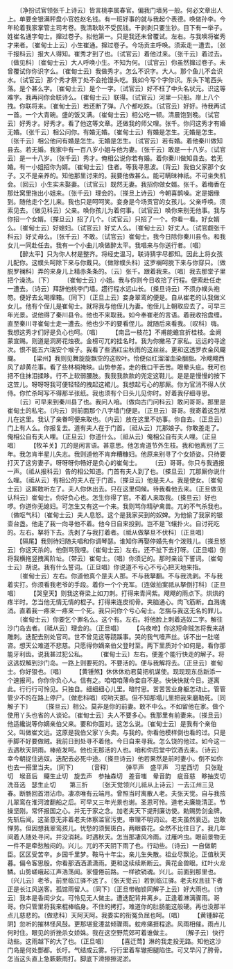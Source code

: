 <!-- { "loadSidebar": true } -->
　　〔净扮试官领张千上诗云〕皆言桃李属春官。偏我门墙另一般。何必文章出人上。单要金银满秤盘小官姓赵名钱。有一班好事的就与我起个表德。唤做孙李。今年轮着我家掌管主司考卷。我清耿耿不受民钱。干剥剥只要生钞。目下有一举子。姓崔名通字甸士。撺过卷子。拟他第一。只是我还未曾覆试。左右。与我唤将崔秀才来者。〔崔甸士上云〕小生崔通。撺过卷子。今场贡主呼唤。须索走一遭去。〔张千报科云〕报大人得知。崔秀才到了也。〔试官云〕着他过来。〔张千云〕着过去。〔做见科〕〔崔甸士云〕大人呼唤小生。不知为何。〔试官云〕你虽然撺过卷子。未曾覆试你你识字么。〔崔甸士云〕我做秀才。怎么不识字。大人。那个鱼儿不会识水。〔试官云〕那个秀才祭丁处不会抢馒头吃。我如今写个字你识。东头下笔西头落。是个甚么字。〔崔甸士云〕是个一字。〔试官云〕好不枉了中头名状元。识这等难字。我再问你会联诗么。〔崔甸士云〕联得。〔试官云〕河里一只船。岸上八个拽。你联将来。〔崔甸士云〕若还断了弹。八个都吃跌。〔试官云〕好好。待我再试一首。一个大青碗。盛的饭又满。〔崔甸士云〕相公吃一顿。清晨饱到晚。〔试官云〕好秀才。好秀才。看了他这等文章。还做我的师父哩。张千。你问这秀才有婚无婚。〔张千云〕相公问你。有婚无婚。〔崔甸士云〕有婚是怎生。无婚是怎生。〔张千云〕相公他问有婚是怎生。无婚是怎生。〔试官云〕若有婚。着他秦川做知县去。若无婚。我家中有一百八岁小姐与他为妻。〔张千云〕敢是一十八岁。〔试官云〕是一十八岁。〔张千云〕秀才。俺相公说你若有婚。着你秦川做知县去。若无婚。有一小姐招你为婿。〔崔甸士云〕住者。等我寻思波。〔背云〕我伯父家那个女子。又不是亲养的。知他那里讨来的。我要他做甚么。能可瞒昧神祇。不可坐失机会。〔回云〕小生实未娶妻。〔试官云〕既然无妻。我招你做女婿。张千。着梅香在那灶窝里拖出小姐来。〔张千云〕理会的。〔搽旦上诗云〕今朝喜鹊噪。定是姻缘到。随他走个乞儿来。我也只是呵呵笑。妾身是今场贡官的女孩儿。父亲呼唤。须索见去。〔做见科云〕父亲。唤你孩儿为着何事。〔试官云〕唤你来别无他事。我与你招一个女婿。〔搽旦云〕招了几个。〔试官云〕只招了一个。你看一看。好女婿么。〔崔甸士云〕好媳妇。〔试官云〕好丈人么。〔崔甸士云〕好丈人。〔试官觑张千科云〕好丈母么。〔张千云〕不敢。〔试官云〕崔甸士。我今日除你秦川县令。和我女儿一同赴任去。我有一个小曲儿唤做醉太平。我唱来与你送行者。〔唱〕
　　【醉太平】只为你人材是整齐。将经史温习。联诗猜字尽都知。因此上将女孩儿配你。这幞头呵除下来与你戴只。〔做除幞头科〕这罗襕呵脱下来与你穿只。〔做脱罗襕科〕弄的来身儿上精赤条条的。〔云〕张千。跟着我来。〔唱〕我去那堂子里把个澡洗。〔下〕
　　〔崔甸士云〕小姐。我与你则今日收拾了行程。便索赴任走一遭去。〔诗云〕拜辞他桃李门墙。趱行程水远山长。〔搽旦诗云〕不须办幞头袍笏。便好去幺喝撺箱。〔同下〕〔正旦上云〕妾身翠鸾的便是。自从崔老的认我做义女儿。他有个侄儿是崔甸士。就将我与他侄儿为妻。他侄儿上朝取应去了。可早三年光景。说他得了秦川县令。他也不来取我。如今奉崔老的言语。着我收拾盘缠。直至秦川寻崔甸士走一遭去。他也少不的要看侄儿。就随后来看我。〔叹科〕嗨。我想这秀才们好是负心也呵。〔唱〕
　　【南吕一枝花】不甫能蟾宫折桂枝。金阙蒙宣赐。则道是洞房花烛夜。金榜可兀的挂名时。我为你撇吊了家私。远远的寻途次。恨不能五六瑞安个堠子。我看了些洒红尘秋雨的这丝丝。更和这透罗衣金风飋飋。
　　【梁州】我则见舞旋旋飘空的这败叶。恰便似红溜溜血染胭脂。冷飕飕西风了却黄花事。看了些林梢掩映。山势参差。走的我口干舌苦。眼晕头疵。我可也把不住抹泪揉眵。行不上软弱腰肢。我我我款款的兜定这鞋儿。是是是慢慢的按下这笠儿。呀呀呀我可便轻轻的拽起这裙儿。我想起亏心的那厮。你为官消不得人伏侍。你忙杀呵写不得那半张纸。我也须有个日头儿见你时。好着我仔细寻思。
　　〔云〕可早来到秦川县了也。我问人咱。〔做向古门问科云〕敢问哥哥。那里是崔甸土的私宅。〔内云〕则前面那个八字墙门便是。〔正旦云〕哥哥。我寄着这包袱儿在这里。我认了亲眷呵便来取也。〔内云〕放在这里不妨事。你自去。〔正旦云〕门上有人么。你报复去。道有夫人在于门首。〔祗从云〕兀那娘子。你敢差走了。俺相公自有夫人哩。〔正旦云〕你道什么。〔祗从云〕俺相公自有夫人哩。〔正旦唱〕
　　【牧羊关】兀的是闲言语。甚意思。他怎肯道节外生枝。我和他离别了三年。我怎肯半星儿失志。我则道他不肯弃糟糠妇。他原来别寻了个女娇姿。只待要打灭了这穷妻子。呀呀呀你畅好是负心的崔甸士。
　　〔云〕哥哥。你只与我通报一声。〔祗从报科云〕告的相公知道。门首有夫人到了也。〔搽旦云〕兀那厮你说什么哩。〔祗从云〕有相公的夫人在于门首。〔搽旦云〕他是夫人。我是使女。〔崔甸士云〕这厮敢听左了。夫人你休出去。只在这里伺候。待我看他去来。〔正旦做见认科云〕崔甸士。你好负心也。怎生你得了官。不着人来取我。〔搽旦云〕好也啰。你道你无媳妇。可怎生又有这一个来。我则骂你精驴禽兽。兀的不气杀我也。〔做呕气科〕〔崔甸士云〕夫人息怒。这个是我家买到的奴婢。为他偷了我家的银壶台盏。他走了我一向寻他不着。他今日自来投到。岂不是飞蛾扑火。自讨死吃的。左右。拏将下去。洗剥了与我打着者。〔祗从做拏旦不伏科〕〔正旦唱〕
　　【隔尾】我则待妇随夫唱和你调琴瑟。谁知你再娶停婚先有个泼贱儿。〔搽旦怒云〕你这天杀的。他倒骂我哩。〔崔甸士云〕左右。还不扯下去打呀。〔正旦唱〕倒将我横拖竖拽离阶址。〔带云〕崔甸士。〔唱〕你须记的。那时亲设下誓词。〔崔甸士云〕胡说。我有什么誓词。〔正旦唱〕你说道不亏心不亏心把天地来指。
　　〔崔甸士云〕左右。你道他真个是夫人那。不与我拏翻。不与我洗剥。不与我着实打。你须看我老爷的手段。着你一个个充军。〔连做拍案祗从拏倒打科〕〔正旦唱〕
　　【哭皇天】则我这脊梁上如刀刺。打得来青间紫。飕飕的雨点下。烘烘的疼半时。怎当他无情无情的棍子。打得来连皮彻骨。夹脑通心。肉飞筋断。血溅魂消。直着我一疼来一疼来一个死。我只问你个亏心甸士。怎揣与我这无名的罪儿。
　　〔崔甸士云〕你要乞个罪名么。这个有。左右。将他脸上刺着逃奴二字。解往沙门岛去者。〔祗从云〕理会的。〔正旦唱〕
　　【乌夜啼】你这短命贼怎将我来胡雕刺。迭配去别处官司。世不曾见这等跷蹊事。哭的我气噎声丝。诉不出一肚嗟咨。想天公难道不悲慈。只愿得你嫡亲伯父登时至。两下里质对个如何是。看你那能牙利齿。说我甚过犯公私。
　　〔崔甸士云〕左右。便差个能行快走的解子。将这逃奴解到沙门岛。一路上则要死的。不要活的。便与我解将去。〔正旦云〕崔甸士。你好狠也。〔唱〕
　　【黄锺煞】休休休劝君莫把机谋使。现现现东岳新添一个速报司。你你你负心人。信有之。咱咱咱薄命妾自不是。快快快就今日。逐离此。行行行可怜见。只独自。细细细心儿里。暗忖思。苦苦苦业身躯怎动止。管管管少不的在路上停尸。〔做悲科唱〕哎哟天那。但不知那塌儿里把我来磨勒死。〔同解子下〕
　　〔搽旦云〕相公。莫非是你的前妻。敢不中么。不如留他在家。做个使用丫头也省的人谈论。〔崔甸士云〕夫人不要多心。我那里有前妻来。〔搽旦云〕他适纔说等你嫡亲伯父来。要和你面对。这怎么说。〔崔甸士云〕是我有个亲伯父。叫做崔文远。这原是我伯父家丫头卖。与我的。你看他模样倒也看的过。只是手脚不好要做贼。我前日到处寻不着他。今日自来寻我。怎么饶的他过。如今这一去遇秋天阴雨。棒疮发呵。他也无那活的人也。咱和你后堂中饮酒去来。〔诗云〕幸今朝捉住逃奴。迭配去必死中途。〔搽旦诗云〕他若果然是前时妻小。倒不如你也去一搭里当夫。〔同下〕
　　〔音释〕
　　弹平声　盛平声　习星西切　只张耻切　堠音后　飋生止切　旋去声　参抽森切　差音嗤　晕音韵　疵音慈　眵抽支切　洗音选　瑟生止切
　　第三折
　　〔张天觉领兴儿祗从上诗云〕一去江州三见春。断肠回首泪沾巾。凄凉唯有云端月。曾照当时离散人老。夫张天觉。自与我孩儿翠鸾在淮河渡翻船之后。可早又三年光景也谢。圣恩可怜。道老夫廉能清正。节操坚刚。常怀报国之心。并无于家之念。加老夫天下提刑廉访使。勅赐势剑金牌。先斩后闻。这圣意无非着老夫体察滥官污吏。审理不明词讼。老夫虽然衰迈。岂敢惮劳。但因想我翠鸾孩儿。忧愁的须鬓斑白。两眼昏花。全然不比往日了。我几年间着人随处寻问。并没消耗。时遇秋天。怎当那凄风冷雨。过雁吟虫。眼前景物无一件不是牵愁触闷的。兴儿。兀的不天阴下雨了也。行动些。〔诗云〕一自做朝臣。区区受苦辛。乡园千里梦。鞍马十年尘。亲儿生失散。祖业尽飘沦。正值秋天暮。偏令客思殷。你看那洒洒潇潇雨。更和这续续断断云。黄花金兽眼。红叶火龙鳞。山势嵯峨起江声浩荡闻。家僮倦前路。一样欲销魂。兴儿。前面到那里也。〔兴儿云〕老爷。前至临江驿不远了。〔张天觉云〕若到临江驿。老夫权且驻下者正是长江风送客。孤馆雨留人。〔同下〕〔正旦带枷锁同解子上云〕好大雨也。〔诗云〕我本是香闺少女。可怜见无人做主。遭迭配背井离乡。正逢着淋漓骤雨。哥哥。你只管里将我来棍棒临身。不住的拷打。难道你的肚肠能这般硬。再也没那半点儿慈悲的。〔做悲科〕天阿天阿。我委实的衔冤负屈也呵。〔唱〕
　　【黄锺醉花阴】忽听的摧林怪风鼓。更那堪瓮瀽盆倾骤雨。躭疼痛捱程途。风雨相催。雨点儿何时住。眼见的折挫杀女娇姝。我在这空野荒郊可着谁做主。
　　〔解子云〕快行动些。这雨越下的大了也。〔正旦唱〕
　　【喜迁莺】淋的我走投无路。知他这沙门岛是何处酆都。长吁。气结成云雾。行行里着车辙把腿陷住。可又早闪了胯骨。怎当这头直上急簌簌雨打。脚底下滑擦擦泥淤。
